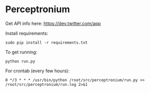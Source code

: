 Perceptronium
=============

Get API info here: https://dev.twitter.com/app

Install requirements:

    sudo pip install -r requirements.txt

To get running:

    python run.py

For crontab (every few hours):

    0 */3 * * * /usr/bin/python /root/src/perceptronium/run.py >> /root/src/perceptronium/run.log 2>&1
